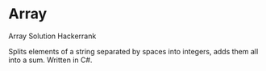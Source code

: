 # Array
Array Solution Hackerrank

Splits elements of a string separated by spaces into integers, adds them all into a sum. Written in C#.
